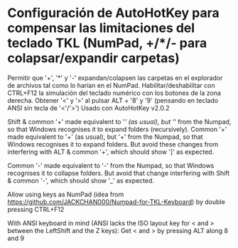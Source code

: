 #  Configuración de AutoHotKey para compensar las limitaciones del teclado TKL (NumPad, +/*/- para colapsar/expandir carpetas)

Permitir que '+', '*' y '-' expandan/colapsen las carpetas en el explorador de archivos tal como lo harían en el NumPad.
Habilitar/deshabilitar con CTRL+F12 la simulación del teclado numérico con los botones de la zona derecha.
Obtener '<' y '>' al pulsar ALT + '8' y '9' (pensando en teclado ANSI sin tecla de '<'/'>')
Usado con AutoHotKey v2.0.2

Shift & common '+' made equivalent to '*' (as usual), but '*' from the Numpad, so that Windows recognises it to expand folders (recursively).
Common '+' made equivalent to '+' (as usual), but '+' from the Numpad, so that Windows recognises it to expand folders.
But avoid these changes from interfering with ALT & common '+', which should show ']' as expected.

Common '-' made equivalent to '-' from the Numpad, so that Windows recognises it to collapse folders.
But avoid that change interfering with Shift & common '-', which should show '_' as expected.

Allow using keys as NumPad (idea from https://github.com/JACKCHAN000/Numpad-for-TKL-Keyboard) by double  pressing CTRL+F12

With ANSI keyboard in mind (ANSI lacks the ISO layout key for < and > between the LeftShift and the Z keys): Get < and > by pressing ALT along 8 and 9

